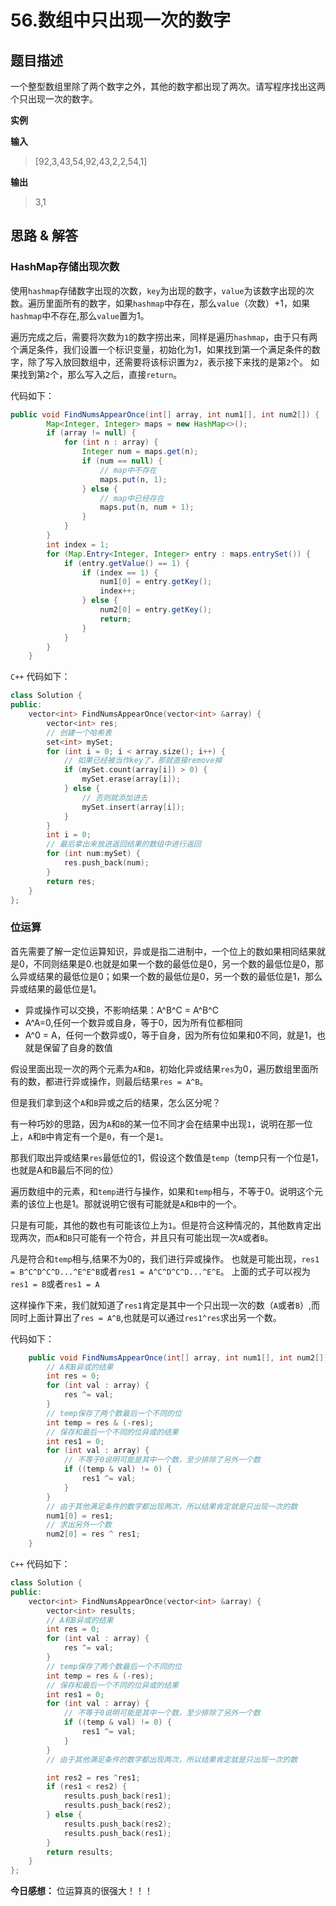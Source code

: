 # 56.数组中只出现一次的数字

## 题目描述
一个整型数组里除了两个数字之外，其他的数字都出现了两次。请写程序找出这两个只出现一次的数字。

**实例**

**输入**
> [92,3,43,54,92,43,2,2,54,1]

**输出**
> 3,1

## 思路 & 解答

### HashMap存储出现次数
使用`hashmap`存储数字出现的次数，`key`为出现的数字，`value`为该数字出现的次数。遍历里面所有的数字，如果`hashmap`中存在，那么`value`（次数）+1，如果`hashmap`中不存在,那么`value`置为1。

遍历完成之后，需要将次数为`1`的数字捞出来，同样是遍历`hashmap`，由于只有两个满足条件，我们设置一个标识变量，初始化为1，如果找到第一个满足条件的数字，除了写入放回数组中，还需要将该标识置为`2`，表示接下来找的是第`2`个。
如果找到第`2`个，那么写入之后，直接`return`。

代码如下：
```java
public void FindNumsAppearOnce(int[] array, int num1[], int num2[]) {
        Map<Integer, Integer> maps = new HashMap<>();
        if (array != null) {
            for (int n : array) {
                Integer num = maps.get(n);
                if (num == null) {
                    // map中不存在
                    maps.put(n, 1);
                } else {
                    // map中已经存在
                    maps.put(n, num + 1);
                }
            }
        }
        int index = 1;
        for (Map.Entry<Integer, Integer> entry : maps.entrySet()) {
            if (entry.getValue() == 1) {
                if (index == 1) {
                    num1[0] = entry.getKey();
                    index++;
                } else {
                    num2[0] = entry.getKey();
                    return;
                }
            }
        }
    }
```

`C++` 代码如下：

```C++
class Solution {
public:
    vector<int> FindNumsAppearOnce(vector<int> &array) {
        vector<int> res;
        // 创建一个哈希表
        set<int> mySet;
        for (int i = 0; i < array.size(); i++) {
            // 如果已经被当作key了，那就直接remove掉
            if (mySet.count(array[i]) > 0) {
                mySet.erase(array[i]);
            } else {
                // 否则就添加进去
                mySet.insert(array[i]);
            }
        }
        int i = 0;
        // 最后拿出来放进返回结果的数组中进行返回
        for (int num:mySet) {
            res.push_back(num);
        }
        return res;
    }
};
```

### 位运算

首先需要了解一定位运算知识，异或是指二进制中，一个位上的数如果相同结果就是0，不同则结果是0.也就是如果一个数的最低位是0，另一个数的最低位是0，那么异或结果的最低位是0；如果一个数的最低位是0，另一个数的最低位是1，那么异或结果的最低位是1。

- 异或操作可以交换，不影响结果：A\^B\^C = A\^B\^C
- A\^A=0,任何一个数异或自身，等于0，因为所有位都相同
- A\^0 = A，任何一个数异或0，等于自身，因为所有位如果和0不同，就是1，也就是保留了自身的数值

假设里面出现一次的两个元素为`A`和`B`，初始化异或结果`res`为0，遍历数组里面所有的数，都进行异或操作，则最后结果`res = A^B`。

但是我们拿到这个`A`和`B`异或之后的结果，怎么区分呢？

有一种巧妙的思路，因为`A`和`B`的某一位不同才会在结果中出现`1`，说明在那一位上，`A`和`B`中肯定有一个是`0`，有一个是`1`。

那我们取出异或结果`res`最低位的1，假设这个数值是`temp`（temp只有一个位是1，也就是A和B最后不同的位）

遍历数组中的元素，和`temp`进行与操作，如果和`temp`相与，不等于0。说明这个元素的该位上也是1。那就说明它很有可能就是`A`和`B`中的一个。

只是有可能，其他的数也有可能该位上为`1`。但是符合这种情况的，其他数肯定出现两次，而`A`和`B`只可能有一个符合，并且只有可能出现一次`A`或者`B`。

凡是符合和`temp`相与,结果不为0的，我们进行异或操作。
也就是可能出现，`res1 = B^C^D^C^D...^E^E^B`或者`res1 = A^C^D^C^D...^E^E`。
上面的式子可以视为`res1 = B`或者`res1 = A`

这样操作下来，我们就知道了`res1`肯定是其中一个只出现一次的数（`A`或者`B`）,而同时上面计算出了`res = A^B`,也就是可以通过`res1^res`求出另一个数。

代码如下：
```java
    public void FindNumsAppearOnce(int[] array, int num1[], int num2[]) {
        // A和B异或的结果
        int res = 0;
        for (int val : array) {
            res ^= val;
        }
        // temp保存了两个数最后一个不同的位
        int temp = res & (-res);
        // 保存和最后一个不同的位异或的结果
        int res1 = 0;
        for (int val : array) {
            // 不等于0说明可能是其中一个数，至少排除了另外一个数
            if ((temp & val) != 0) {
                res1 ^= val;
            }
        }
        // 由于其他满足条件的数字都出现两次，所以结果肯定就是只出现一次的数
        num1[0] = res1;
        // 求出另外一个数
        num2[0] = res ^ res1;
    }
```

`C++` 代码如下：

```C++
class Solution {
public:
    vector<int> FindNumsAppearOnce(vector<int> &array) {
        vector<int> results;
        // A和B异或的结果
        int res = 0;
        for (int val : array) {
            res ^= val;
        }
        // temp保存了两个数最后一个不同的位
        int temp = res & (-res);
        // 保存和最后一个不同的位异或的结果
        int res1 = 0;
        for (int val : array) {
            // 不等于0说明可能是其中一个数，至少排除了另外一个数
            if ((temp & val) != 0) {
                res1 ^= val;
            }
        }
        // 由于其他满足条件的数字都出现两次，所以结果肯定就是只出现一次的数

        int res2 = res ^res1;
        if (res1 < res2) {
            results.push_back(res1);
            results.push_back(res2);
        } else {
            results.push_back(res2);
            results.push_back(res1);
        }
        return results;
    }
};
```

**今日感想：**
位运算真的很强大！！！
